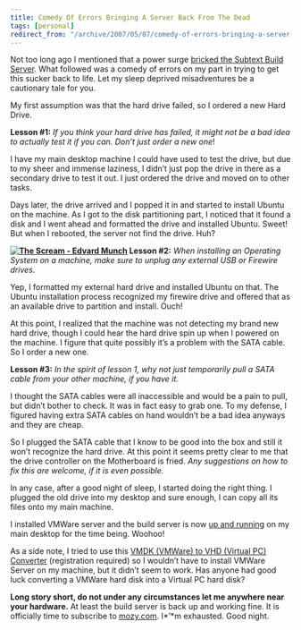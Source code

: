```yaml
---
title: Comedy Of Errors Bringing A Server Back From The Dead
tags: [personal]
redirect_from: "/archive/2007/05/07/comedy-of-errors-bringing-a-server-back-from-the-dead.aspx/"
---
```


Not too long ago I mentioned that a power surge [bricked the Subtext
Build
Server](https://haacked.com/archive/2007/04/24/the-death-of-the-subtext-build-server.aspx "The Death of the Subtext Build Server").
What followed was a comedy of errors on my part in trying to get this
sucker back to life. Let my sleep deprived misadventures be a cautionary
tale for you.

My first assumption was that the hard drive failed, so I ordered a new
Hard Drive.

**Lesson #1:** *If you think your hard drive has failed, it might not
be a bad idea to actually test it if you can. Don’t just order a new
one*!

I have my main desktop machine I could have used to test the drive, but
due to my sheer and immense laziness, I didn’t just pop the drive in
there as a secondary drive to test it out. I just ordered the drive and
moved on to other tasks.

Days later, the drive arrived and I popped it in and started to install
Ubuntu on the machine. As I got to the disk partitioning part, I noticed
that it found a disk and I went ahead and formatted the drive and
installed Ubuntu. Sweet! But when I rebooted, the server not find the
drive. Huh?

**[![The Scream - Edvard
Munch](https://haacked.com/images/haacked_com/WindowsLiveWriter/ComedyOfErrorsBringingAServerBackFromThe_781/300pxThe_Scream_thumb.jpg)](https://haacked.com/images/haacked_com/WindowsLiveWriter/ComedyOfErrorsBringingAServerBackFromThe_781/300pxThe_Scream2.jpg "The Scream - Edvard Munch")
Lesson #2:** *When installing an Operating System on a machine, make
sure to unplug any external USB or Firewire drives.*

Yep, I formatted my external hard drive and installed Ubuntu on that.
The Ubuntu installation process recognized my firewire drive and offered
that as an available drive to partition and install. Ouch!

At this point, I realized that the machine was not detecting my brand
new hard drive, though I could hear the hard drive spin up when I
powered on the machine. I figure that quite possibly it’s a problem with
the SATA cable. So I order a new one.

**Lesson #3:** *In the spirit of lesson 1, why not just temporarily
pull a SATA cable from your other machine, if you have it.*

I thought the SATA cables were all inaccessible and would be a pain to
pull, but didn’t bother to check. It was in fact easy to grab one. To my
defense, I figured having extra SATA cables on hand wouldn’t be a bad
idea anyways and they are cheap.

So I plugged the SATA cable that I know to be good into the box and
still it won’t recognize the hard drive. At this point it seems pretty
clear to me that the drive controller on the Motherboard is fried. *Any
suggestions on how to fix this are welcome, if it is even possible.*

In any case, after a good night of sleep, I started doing the right
thing. I plugged the old drive into my desktop and sure enough, I can
copy all its files onto my main machine.

I installed VMWare server and the build server is now [up and
running](http://build.subtextproject.com/ccnet/ "Subtext Build Server")
on my main desktop for the time being. Woohoo!

As a side note, I tried to use this [VMDK (VMWare) to VHD (Virtual PC)
Converter](http://vmtoolkit.com/files/folders/converters/entry8.aspx "VMDK to VHD Converter")
(registration required) so I wouldn’t have to install VMWare Server on
my machine, but it didn’t seem to work. Has anyone had good luck
converting a VMWare hard disk into a Virtual PC hard disk?

**Long story short, do not under any circumstances let me anywhere near
your hardware.** At least the build server is back up and working fine.
It is officially time to subscribe to
[mozy.com](http://mozy.com/ "Mozy Online Backup"). I*’*m exhausted. Good
night.

